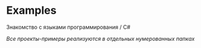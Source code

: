# Examples
Знакомство с языками программирования / C#

*Все проекты-примеры реализуются в отдельных нумерованных папках*
